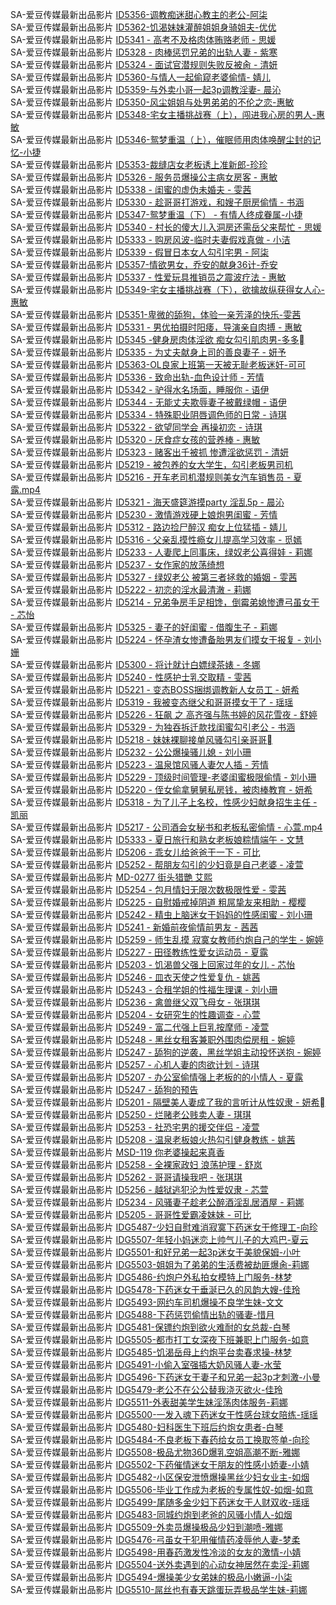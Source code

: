 SA-爱豆传媒最新出品影片     [ID5356-调教痴迷甜心教主的老公-阿柒](http://sagj.me/videoDetail/96f6b27fa13a03dd.html)        
SA-爱豆传媒最新出品影片     [ID5362-饥渴妹妹灌醉姐姐身骑姐夫-优优](http://sagj.me/videoDetail/a9148b912feb9b7f.html)        
SA-爱豆传媒最新出品影片     [ID5341 - 高考不及格肉体贿赂老师 - 思媛](http://sagj.me/videoDetail/c08a5cf5b12a0a78.html)        
SA-爱豆传媒最新出品影片     [ID5328 - 肉棒惩罚兄弟的出轨人妻 - 紫寒](http://sagj.me/videoDetail/171d0155cb50f1be.html)        
SA-爱豆传媒最新出品影片     [ID5324 - 面试官潜规则失败反被肏 - 清妍](http://sagj.me/videoDetail/de0be0e75418ba39.html)        
SA-爱豆传媒最新出品影片     [ID5360-与情人一起偷窥老婆偷情- 婧儿](http://sagj.me/videoDetail/2739c809caf23030.html)        
SA-爱豆传媒最新出品影片     [ID5359-与外卖小哥一起3p调教淫妻- 晨沁](http://sagj.me/videoDetail/aad3ac03a00ee8d5.html)        
SA-爱豆传媒最新出品影片     [ID5350-风尘姐姐与处男弟弟的不伦之恋-惠敏](http://sagj.me/videoDetail/b8359dafe8003a5b.html)        
SA-爱豆传媒最新出品影片     [ID5348-宅女主播挑战赛（上），闯进我心房的男人-惠敏](http://sagj.me/videoDetail/d3e4e173dbd14a9e.html)        
SA-爱豆传媒最新出品影片     [ID5346-鸳梦重温（上），催眠师用肉体唤醒尘封的记忆-小捷](http://sagj.me/videoDetail/07cc2e34e1d7e9ba.html)        
SA-爱豆传媒最新出品影片     [ID5353-裁缝店女老板诱上准新郎-珍珍](http://sagj.me/videoDetail/30c59d58cb7f4d20.html)        
SA-爱豆传媒最新出品影片     [ID5326 - 服务员爆操公主病女房客 - 惠敏](http://sagj.me/videoDetail/c644dbc8ddc20958.html)        
SA-爱豆传媒最新出品影片     [ID5338 - 闺蜜的虚伪未婚夫 - 雯茜](http://sagj.me/videoDetail/8962a51dc3e2ee38.html)        
SA-爱豆传媒最新出品影片     [ID5330 - 趁哥哥打游戏，和嫂子厨房偷情 - 书涵](http://sagj.me/videoDetail/603e1161668a2318.html)        
SA-爱豆传媒最新出品影片     [ID5347-鸳梦重温（下） - 有情人终成眷属-小捷](http://sagj.me/videoDetail/ddc5f6169dd430a5.html)        
SA-爱豆传媒最新出品影片     [ID5340 - 村长的傻大儿入洞房还需岳父来帮忙 - 思媛](http://sagj.me/videoDetail/2047b355ed01f315.html)        
SA-爱豆传媒最新出品影片     [ID5333 - 购房风波-临时夫妻假戏真做 - 小洁](http://sagj.me/videoDetail/c05f5ef7befda6ff.html)        
SA-爱豆传媒最新出品影片     [ID5339 - 假冒日本女人勾引宅男 - 阿柒](http://sagj.me/videoDetail/13f11f4340a4885a.html)        
SA-爱豆传媒最新出品影片     [ID5357-情欲男女，乔安的献身36计-乔安](http://sagj.me/videoDetail/e5ccad4110776267.html)        
SA-爱豆传媒最新出品影片     [ID5337 - 性爱玩具推销员之震波疗法 - 惠敏](http://sagj.me/videoDetail/7576857d1bbb10f0.html)        
SA-爱豆传媒最新出品影片     [ID5349-宅女主播挑战赛（下），欲擒故纵获得女人心-惠敏](http://sagj.me/videoDetail/a43a3b147a314ccf.html)        
SA-爱豆传媒最新出品影片     [ID5351-卑微的舔狗，体验一亲芳泽的快乐-雯茜](http://sagj.me/videoDetail/f4a3f45a56c2e63a.html)        
SA-爱豆传媒最新出品影片     [ID5331 - 男优拍摄时阳痿，导演亲自肉搏 - 惠敏](http://sagj.me/videoDetail/050ec65aacea1fd3.html)        
SA-爱豆传媒最新出品影片     [ID5345 -健身房肉体淫欲 痴女勾引肌肉男-多多](http://sagj.me/videoDetail/73b52f3c167e46f5.html)        
SA-爱豆传媒最新出品影片     [ID5335 - 为丈夫献身上司的善良妻子 - 妍予](http://sagj.me/videoDetail/8bcb3434923c70d1.html)        
SA-爱豆传媒最新出品影片     [ID5363-OL良家上班第一天被无耻老板迷奸-可可](http://sagj.me/videoDetail/ca7bea9a6fbc0d17.html)        
SA-爱豆传媒最新出品影片     [ID5336 - 致命出轨-血色设计师 - 芳情](http://sagj.me/videoDetail/646649bc4d3cf9b2.html)        
SA-爱豆传媒最新出品影片     [ID5342 - 驴得水名场面，睡服你 - 语伊](http://sagj.me/videoDetail/f79142318ea1364a.html)        
SA-爱豆传媒最新出品影片     [ID5344 - 无能丈夫欺辱妻子被戴绿帽 - 语伊](http://sagj.me/videoDetail/155d1a4ba7c6c897.html)        
SA-爱豆传媒最新出品影片     [ID5334 - 特殊职业阴唇调色师的日常 - 诗琪](http://sagj.me/videoDetail/fb1b5434616e6500.html)        
SA-爱豆传媒最新出品影片     [ID5322 - 欲望同学会 再操初恋 - 诗琪](http://sagj.me/videoDetail/fb6dbf95e3a359db.html)                          
SA-爱豆传媒最新出品影片     [ID5320 - 厌食症女孩的营养棒 - 惠敏](http://sagj.me/videoDetail/e9590f16cbf91a64.html)                          
SA-爱豆传媒最新出品影片     [ID5323 - 赌客出千被抓 惨遭淫欲惩罚 - 清妍](http://sagj.me/videoDetail/cc152c088f791f1e.html)                          
SA-爱豆传媒最新出品影片     [ID5219 - 被包养的女大学生，勾引老板男司机](http://sagj.me/videoDetail/84c11c44a97757bc.html)                          
SA-爱豆传媒最新出品影片     [ID5216 - 开车老司机潜规则美女汽车销售员 - 夏露.mp4](http://sagj.me/videoDetail/82af7395bf6c4f80.html)                          
SA-爱豆传媒最新出品影片     [ID5321 - 海天盛筵游摸party 淫乱5p - 晨沁](http://sagj.me/videoDetail/79a435af33ed17be.html)                          
SA-爱豆传媒最新出品影片     [ID5230 - 激情游戏硬上娘炮男闺蜜 - 芳情](http://sagj.me/videoDetail/63739a8d9aaf5ecf.html)                          
SA-爱豆传媒最新出品影片     [ID5312 - 路边捡尸醉汉 痴女上位猛插 - 婧儿](http://sagj.me/videoDetail/20ae3cbac30ad45c.html)                          
SA-爱豆传媒最新出品影片     [ID5316 - 父亲乱摸性瘾女儿提高学习效率 - 觅嫣](http://sagj.me/videoDetail/04f5df181d4a7fd0.html)                          
SA-爱豆传媒最新出品影片     [ID5233 - 人妻爬上同事床，绿奴老公喜得娃 - 莉娜](http://sagj.me/videoDetail/c5776cc77307dd3a.html)    
SA-爱豆传媒最新出品影片     [ID5237 - 女作家的放荡绮想](http://sagj.me/videoDetail/b51bc8cc2637ff45.html)                          
SA-爱豆传媒最新出品影片     [ID5327 - 绿奴老公 被第三者拯救的婚姻 - 雯茜](http://sagj.me/videoDetail/9829f452deafe01f.html)                          
SA-爱豆传媒最新出品影片     [ID5222 - 初恋的淫水最清澈 - 莉娜](http://sagj.me/videoDetail/97ed343e9230e73d.html)                          
SA-爱豆传媒最新出品影片     [ID5214 - 兄弟争房手足相馋，倒霉弟媳惨遭弓虽女干 - 芯怡](http://sagj.me/videoDetail/ee643f8fc4c38a69.html)                          
SA-爱豆传媒最新出品影片     [ID5325 - 妻子的好闺蜜 - 借腹生子 - 莉娜](http://sagj.me/videoDetail/70b438b1d88261f3.html)                          
SA-爱豆传媒最新出品影片     [ID5224 - 怀孕渣女惨遭备胎男友们摸女干报复 - 刘小姗](http://sagj.me/videoDetail/4a5ebd8c2b2beb8c.html)                          
SA-爱豆传媒最新出品影片     [ID5300 - 将计就计白嫖绿茶婊 - 冬娜](http://sagj.me/videoDetail/532076915d1923b0.html)                          
SA-爱豆传媒最新出品影片     [ID5240 - 性感护士乳交取精 - 雯茜](http://sagj.me/videoDetail/5d37b4fb8d5e2d7e.html)                          
SA-爱豆传媒最新出品影片     [ID5221 - 变态BOSS捆绑调教新人女员工 - 妍希](http://sagj.me/videoDetail/30086c512f8b0117.html)                          
SA-爱豆传媒最新出品影片     [ID5319 - 我被变态继父和哥哥摸女干了 - 瑶瑶](http://sagj.me/videoDetail/f3f95ce281001ef5.html)                          
SA-爱豆传媒最新出品影片     [ID5226 - 狂飙 之 高齐强与陈书婷的风花雪夜 - 舒婷](http://sagj.me/videoDetail/e6bf9c7782043352.html)                          
SA-爱豆传媒最新出品影片     [ID5329 - 为独吞拆迁款找闺蜜勾引老公 - 书涵](http://sagj.me/videoDetail/c31ad55b62a5eb4e.html)                          
SA-爱豆传媒最新出品影片     [ID5218 - 妹妹裸聊接单风骚勾引亲哥哥](http://sagj.me/videoDetail/9916aedb746de682.html)                          
SA-爱豆传媒最新出品影片     [ID5232 - 公公爆操骚儿媳 - 刘小珊](http://sagj.me/videoDetail/697683d42d4c08c9.html)                          
SA-爱豆传媒最新出品影片     [ID5223 - 温泉馆风骚人妻欠人插 - 芳情](http://sagj.me/videoDetail/f744f35e50cb09db.html)                          
SA-爱豆传媒最新出品影片     [ID5229 - 顶级时间管理-老婆闺蜜极限偷情 - 刘小珊](http://sagj.me/videoDetail/f195b653661c35ce.html)                          
SA-爱豆传媒最新出品影片     [ID5220 - 侄女偷拿舅舅私房钱，被肉棒教育 - 妍希](http://sagj.me/videoDetail/a08b97d55acb3531.html)                          
SA-爱豆传媒最新出品影片     [ID5318 - 为了儿子上名校，性感少妇献身招生主任 - 凯丽](http://sagj.me/videoDetail/df4c2bb5fa12006d.html)                          
SA-爱豆传媒最新出品影片     [ID5217 - 公司酒会女秘书和老板私密偷情 - 心萱.mp4](http://sagj.me/videoDetail/8f436562ddf02e86.html)                          
SA-爱豆传媒最新出品影片     [ID5333 - 夏日旅行和熟女老板娘粽情端午 - 文慧](http://sagj.me/videoDetail/bdbe5b77335aa93b.html)                          
SA-爱豆传媒最新出品影片     [ID5206 - 乖女儿给爸爸干一下 - 可比](http://sagj.me/videoDetail/d95a1441952c40f5.html)    
SA-爱豆传媒最新出品影片     [ID5252 - 帮朋友勾引的少妇竟是自己老婆 - 凌萱](http://sagj.me/videoDetail/85158eb1d472f3b1.html)     
SA-爱豆传媒最新出品影片     [MD-0277 街头猎艷 艾熙](http://sagj.me/videoDetail/6cee5a5f24cf3bae.html)      
SA-爱豆传媒最新出品影片     [ID5254 - 包月情妇无限次数极限性爱 - 雯茜](http://sagj.me/videoDetail/629f428db2b4faae.html)    
SA-爱豆传媒最新出品影片     [ID5225 - 自慰婚戒掉阴道 粗屌挚友来相助 - 樱樱](http://sagj.me/videoDetail/99c05e866d6f645b.html)     
SA-爱豆传媒最新出品影片     [ID5242 - 精虫上脑迷女干妈妈的性感闺蜜 - 刘小珊](http://sagj.me/videoDetail/3020b1847b6e190d.html)   
SA-爱豆传媒最新出品影片     [ID5241 - 新婚前夜偷情前男友 - 茜茜](http://sagj.me/videoDetail/21924afb56d6ab7d.html)        
SA-爱豆传媒最新出品影片     [ID5259 - 师生乱摸 寂寞女教师约炮自己的学生 - 婉婷](http://sagj.me/videoDetail/1be64656d03cdeca.html)  
SA-爱豆传媒最新出品影片     [ID5227 - 田径教练性爱女运动员 - 夏露](http://sagj.me/videoDetail/bb89a9f2bdd32b46.html)         
SA-爱豆传媒最新出品影片     [ID5203 - 饥渴兽父强上回家过年的女儿 - 芯怡](http://sagj.me/videoDetail/d00b79af9965d6fb.html)   
SA-爱豆传媒最新出品影片     [ID5246 - 皿衣天使之性爱复仇 - 姚茜](http://sagj.me/videoDetail/94d08ba2c1188c92.html)                          
SA-爱豆传媒最新出品影片     [ID5243 - 合租学姐的性福生理课 - 刘小珊](http://sagj.me/videoDetail/f60f22c752593a88.html)                          
SA-爱豆传媒最新出品影片     [ID5236 - 禽兽继父双飞母女 - 张琪琪](http://sagj.me/videoDetail/ee7916de3fe43427.html)                          
SA-爱豆传媒最新出品影片     [ID5204 - 女研究生的性趣调查 - 心萱](http://sagj.me/videoDetail/8faf7eca9171bb2b.html)                          
SA-爱豆传媒最新出品影片     [ID5249 - 富二代强上巨乳按摩师 - 凌萱](http://sagj.me/videoDetail/8602af4fa636ccce.html)                          
SA-爱豆传媒最新出品影片     [ID5248 - 黑丝女租客兼职外围肉偿房租 - 婉婷](http://sagj.me/videoDetail/7f7d1852b2665deb.html)                          
SA-爱豆传媒最新出品影片     [ID5247 - 舔狗的逆袭，黑丝学姐主动投怀送抱 - 婉婷](http://sagj.me/videoDetail/283d2d4569f36b8c.html)                          
SA-爱豆传媒最新出品影片     [ID5257 - 心机人妻的肉欲计划 - 诗琪](http://sagj.me/movieModel/737/6.html)                          
SA-爱豆传媒最新出品影片     [ID5207 - 办公室偷情强上老板的的小情人 - 夏露](http://sagj.me/videoDetail/ec78e97b1bf261f0.html)                          
SA-爱豆传媒最新出品影片     [ID5247 - 舔狗的预告](http://sagj.me/videoDetail/7f7a5bf3152f900e.html)                          
SA-爱豆传媒最新出品影片     [ID5201 - 隔壁美人妻成了我的言听计从性奴隶 - 妍希](http://sagj.me/videoDetail/7558c24b9cb297aa.html)                          
SA-爱豆传媒最新出品影片     [ID5250 - 烂赌老公贱卖人妻 - 琪琪](http://sagj.me/videoDetail/72a89c70100efd75.html)                          
SA-爱豆传媒最新出品影片     [ID5253 - 社恐宅男的援交伴侣 - 凌萱](http://sagj.me/videoDetail/f4d581693fa3ea73.html)                          
SA-爱豆传媒最新出品影片     [ID5208 - 温泉老板娘火热勾引健身教练 - 姚茜](http://sagj.me/videoDetail/3adacdffeda3c6b9.html)                          
SA-爱豆传媒最新出品影片     [MSD-119 你老婆操起来真香](http://sagj.me/videoDetail/2b8341088ee00ec4.html)                          
SA-爱豆传媒最新出品影片     [ID5258 - 全裸家政妇 浪荡护理 - 舒岚](http://sagj.me/videoDetail/57ebc61f2efa6cb6.html)                          
SA-爱豆传媒最新出品影片     [ID5262 - 哥哥请操我吧 - 张琪琪](http://sagj.me/videoDetail/7c8be2ab50ed3680.htmll)                          
SA-爱豆传媒最新出品影片     [ID5256 - 越狱逃犯沦为性爱奴隶 - 芯萱](http://sagj.me/videoDetail/18a23c1984f49f09.html)                          
SA-爱豆传媒最新出品影片     [ID5234 - 风骚妻子趁老公醉酒淫乱居酒屋 - 莉娜](http://sagj.me/videoDetail/1441643a62a19907.html)                          
SA-爱豆传媒最新出品影片     [ID5205 - 哥哥性爱霸凌妹妹 - 可比](http://sagj.me/videoDetail/46e2767d5fb7bfbf.html)                          
SA-爱豆传媒最新出品影片     [IDG5487-少妇自慰难消寂寞下药迷女干修理工-向珍](http://sagj.me/videoDetail/cdf356ce74b6176c.html)                          
SA-爱豆传媒最新出品影片     [IDG5507-年轻小妈迷恋上帅气儿子的大鸡巴-夏云](http://sagj.me/videoDetail/7d796fe29c70ccc5.html)                          
SA-爱豆传媒最新出品影片     [IDG5501-和好兄弟一起3p迷女干美貌保姆-小叶](http://sagj.me/videoDetail/705dd9d9e9d8bd87.html)                          
SA-爱豆传媒最新出品影片     [IDG5503-姐姐为了弟弟的生活费被劫匪爆肏-莉娜](http://sagj.me/videoDetail/60f7fe6d105fdadc.html)                          
SA-爱豆传媒最新出品影片     [IDG5486-约炮户外私拍女模特上门服务-林梦](http://sagj.me/videoDetail/4e811148e75e2274.html)                          
SA-爱豆传媒最新出品影片     [IDG5478-下药迷女干垂涎已久的风韵大嫂-佳玲](http://sagj.me/videoDetail/1629f6de323a2c09.html)                          
SA-爱豆传媒最新出品影片     [IDG5493-网约车司机爆操不良学生妹-文文](http://sagj.me/videoDetail/ce24889d9f35e245.html)                          
SA-爱豆传媒最新出品影片     [IDG5488-下药惩罚偷情出轨的骚妻-惜月](http://sagj.me/videoDetail/aa5cd3fe6bbca787.html)                          
SA-爱豆传媒最新出品影片     [IDG5481-保镖约炮到欲火难耐的女总裁-白琴](http://sagj.me/videoDetail/994fb5553a5b5bb9.html)                          
SA-爱豆传媒最新出品影片     [IDG5505-都市打工女深夜下班兼职上门服务-如意](http://sagj.me/videoDetail/f9cb984944a0790f.html)                          
SA-爱豆传媒最新出品影片     [IDG5485-饥渴岳母上约炮平台卖春求操-林梦](http://sagj.me/videoDetail/824abfb521aa183a.html)                          
SA-爱豆传媒最新出品影片     [IDG5491-小偷入室强插大奶风骚人妻-水莹](http://sagj.me/videoDetail/6011b484f31c2c70.html)                          
SA-爱豆传媒最新出品影片     [IDG5496-下药迷女干妻子和兄弟一起3p才刺激-小曼](http://sagj.me/videoDetail/5c6a5fa9f59f1214.html)                          
SA-爱豆传媒最新出品影片     [IDG5479-老公不在公公替我浇灭欲火-佳玲](http://sagj.me/videoDetail/f631a88c77e345f5.html)                          
SA-爱豆传媒最新出品影片     [IDG5511-外表甜美学生妹淫荡肉体服务-莉娜](http://sagj.me/videoDetail/eb3487c7d44c3809.html)                          
SA-爱豆传媒最新出品影片     [IDG5500-一发入魂下药迷女干性感台球女陪练-瑶瑶](http://sagj.me/videoDetail/e2ffa0860d3c73af.html)                          
SA-爱豆传媒最新出品影片     [IDG5480-妇科医生下班后约炮女患者-白琴](http://sagj.me/videoDetail/de52f0d748e225dd.html)                          
SA-爱豆传媒最新出品影片     [IDG5484-不良老板下春药给女员工换取签单-向珍](http://sagj.me/videoDetail/5e7fe14b7034f566.html)                          
SA-爱豆传媒最新出品影片     [IDG5508-极品尤物36D爆乳空姐高潮不断-雅娜](http://sagj.me/videoDetail/d389f0e95fb81ff4.html)                          
SA-爱豆传媒最新出品影片     [IDG5502-下药催情迷女干朋友的性感小娇妻-小婧](http://sagj.me/videoDetail/f7b55ecd679e9803.html)                          
SA-爱豆传媒最新出品影片     [IDG5482-小区保安泄愤爆操黑丝少妇女业主-如烟](http://sagj.me/videoDetail/8276bd8eab8056f5.html)                          
SA-爱豆传媒最新出品影片     [IDG5506-毕业工作成为老板的专属性奴-如烟-如意](http://sagj.me/videoDetail/f03068863f34fe76.html)                          
SA-爱豆传媒最新出品影片     [IDG5499-尾随多金少妇下药迷女干人财双收-瑶瑶](http://sagj.me/videoDetail/e930a152082fa2c1.html)                          
SA-爱豆传媒最新出品影片     [IDG5483-同城约炮到老爸的风骚小情人-如烟](http://sagj.me/videoDetail/e407aacc1aacd89f.html)                          
SA-爱豆传媒最新出品影片     [IDG5509-外卖员爆操极品少妇到潮喷-雅娜](http://sagj.me/videoDetail/a39f1807a55c6d73.html)                          
SA-爱豆传媒最新出品影片     [IDG5476-弓虽女干犯用催情药凌辱他人妻-梦柔](http://sagj.me/videoDetail/986d758e888df501.html)                          
SA-爱豆传媒最新出品影片     [IDG5498-用春药激发性冷淡的女友的激情-小婧](http://sagj.me/videoDetail/931228ad5196125f.html)                          
SA-爱豆传媒最新出品影片     [IDG5504-送外卖遇到的心动女神居然在卖淫-莉娜](http://sagj.me/videoDetail/73ba9d505d54a064.html)                          
SA-爱豆传媒最新出品影片     [IDG5494-爆操美少女弟妹的极品小嫩逼-小柒](http://sagj.me/videoDetail/6e1c87866b6868f8.html)                          
SA-爱豆传媒最新出品影片     [IDG5510-屌丝也有春天跳蛋玩弄极品学生妹-莉娜](http://sagj.me/videoDetail/6528f3eaf0359112.html)                          
